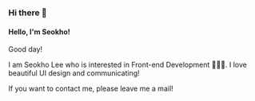### Hi there 👋

#### Hello, I'm Seokho!

Good day! 


I am Seokho Lee who is interested in Front-end Development 🧑🏻‍💻. I love beautiful UI design and communicating!

If you want to contact me, please leave me a mail!


